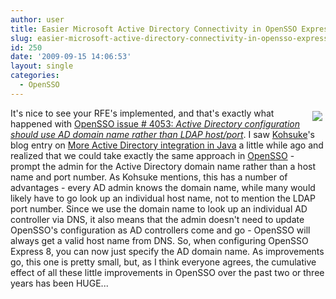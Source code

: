 ```yaml
---
author: user
title: Easier Microsoft Active Directory Connectivity in OpenSSO Express 8
slug: easier-microsoft-active-directory-connectivity-in-opensso-express-8
id: 250
date: '2009-09-15 14:06:53'
layout: single
categories:
  - OpenSSO
---
```


<span style="margin: 5px; float: right;">[![](http://blog.superpat.com/wp-content/uploads/2009/09/ADConfig.png)](https://opensso.dev.java.net/public/use/index.html)</span> It's nice to see your RFE's implemented, and that's exactly what happened with [OpenSSO issue # 4053: _Active Directory configuration should use AD domain name rather than LDAP host/port_](https://opensso.dev.java.net/issues/show_bug.cgi?id=4053). I saw [Kohsuke](http://weblogs.java.net/blog/108)'s blog entry on [More Active Directory integration in Java](http://weblogs.java.net/blog/kohsuke/archive/2008/06/more_active_dir.html) a little while ago and realized that we could take exactly the same approach in [OpenSSO](http://opensso.org/) - prompt the admin for the Active Directory domain name rather than a host name and port number. As Kohsuke mentions, this has a number of advantages - every AD admin knows the domain name, while many would likely have to go look up an individual host name, not to mention the LDAP port number. Since we use the domain name to look up an individual AD controller via DNS, it also means that the admin doesn't need to update OpenSSO's configuration as AD controllers come and go - OpenSSO will always get a valid host name from DNS. So, when configuring OpenSSO Express 8, you can now just specify the AD domain name. As improvements go, this one is pretty small, but, as I think everyone agrees, the cumulative effect of all these little improvements in OpenSSO over the past two or three years has been HUGE...
